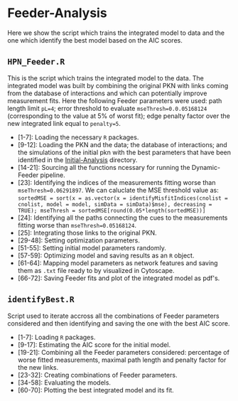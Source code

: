 # Feeder-Analysis
Here we show the script which trains the integrated model to data and the one which identify the best model based on the AIC scores.

## `HPN_Feeder.R`
This is the script which trains the integrated model to the data. The integrated model was built by combining the original PKN with links coming from the database of interactions and which can potentially improve measurement fits.
Here the following Feeder parameters were used: path length limit `pL=4`; error threshold to evaluate `mseThresh=0.0.05168124` (corresponding to the value at 5% of worst fit); edge penalty factor over the new integrated link equal to `penalty=5`.

+ [1-7]: Loading the necessary `R` packages.
+ [9-12]: Loading the PKN and the data; the database of interactions; and the simulations of the initial pkn with the best parameters that have been identified in the [Initial-Analysis](https://github.com/saezlab/FOSBE2019/tree/master/Initial-Analysis) directory.
+ [14-21]: Sourcing all the functions ncessary for running the Dynamic-Feeder pipeline.
+ [23]: Identifying the indices of the measurements fitting worse than `mseThresh=0.06291897`. We can caluclate the MSE threshold value as: `sortedMSE = sort(x = as.vector(x = identifyMisfitIndices(cnolist = cnolist, model = model, simData = simData)$mse), decreasing = TRUE); mseThresh = sortedMSE[round(0.05*length(sortedMSE))]`
+ [24]: Identifying all the paths connecting the cues to the measurements fitting worse than `mseThresh=0.05168124`.
+ [25]: Integrating those links to the original PKN.
+ [29-48]: Setting optimization parameters.
+ [51-55]: Setting initial model parameters randomly.
+ [57-59]: Optimizing model and saving results as an `R` object.
+ [61-64]: Mapping model parameters as network features and saving them as `.txt` file ready to by visualized in Cytoscape.
+ [66-72]: Saving Feeder fits and plot of the integrated model as pdf's.

## `identifyBest.R`
Script used to iterate accross all the combinations of Feeder parameters considered and then identifying and saving the one with the best AIC score.

+ [1-7]: Loading `R` packages.
+ [9-17]: Estimating the AIC score for the initial model.
+ [19-21]: Combining all the Feeder parameters considered: percentage of worse fitted measurements, maximal path length and penalty factor for the new links.
+ [23-32]: Creating combinations of Feeder parameters.
+ [34-58]: Evaluating the models.
+ [60-70]: Plotting the best integrated model and its fit.
